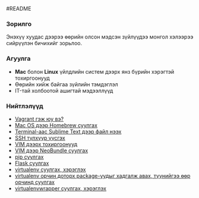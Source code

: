 #README

### Зорилго
Энэхүү хуудас дээрээ өөрийн олсон мэдсэн зүйлүүдээ монгол хэлээрээ сийрүүлэн бичихийг зорьлоо.

### Агуулга
* **Mac** болон **Linux** үйлдлийн систем дээрх янз бүрийн хэрэгтэй тохиргоонууд
* Өөрийн хийж байгаа зүйлийн тэмдэглэл
* IT-тай холбоотой ашигтай мэдээллүүд

### Нийтлэлүүд
* [Vagrant гэж юу вэ?](https://github.com/byam/vagrant/blob/master/vagrant.md)
* [Mac OS дээр Homebrew суулгах](https://github.com/byam/vagrant/blob/master/brew.md)
* [Terminal-аас Sublime Text дээр файл нээх](https://github.com/byam/it-articles/blob/master/terminal-subl.md)
* [SSH түлхүүр үүсгэх](https://github.com/byam/vagrant/blob/master/create-ssh-keys.md)
* [VIM дээрх тохиргоонууд](https://github.com/byam/vagrant/blob/master/vimrc.md)
* [VIM дээр NeoBundle суулгах](https://github.com/byam/vagrant/blob/master/neobundle-install.md)
* [pip суулгах](https://github.com/byam/vagrant/blob/master/pip-install.md)
* [Flask суулгах](https://github.com/byam/vagrant/blob/master/flask-install.md)
* [virtualenv суулгах, хэрэглэх](https://github.com/byam/vagrant/blob/master/virtualenv-install.md)
* [virtualenv орчин доторх package-уудыг хадгалж авах, түүнийгээ өөр орчинд суулгах](https://github.com/byam/vagrant/blob/master/requirements.md)
* [virtualenvwrapper суулгах, хэрэглэх](https://github.com/byam/vagrant/blob/master/virtualenvwrapper-install.md)